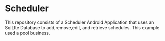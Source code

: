 # Scheduler

This repository consists of a Scheduler Android Application that uses an SqlLIte Database to add,remove,edit, and retrieve schedules. 
This example used a pool business.
